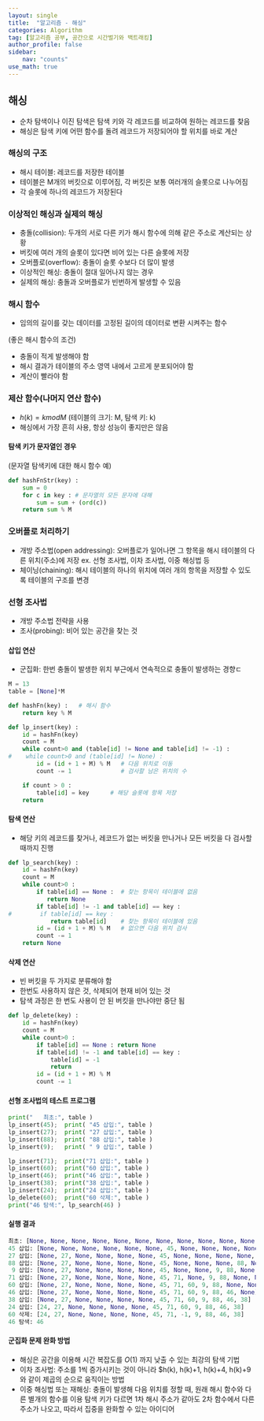```yaml
---
layout: single
title:  "알고리즘 - 해싱"
categories: Algorithm
tag: [알고리즘 공부, 공간으로 시간벌기와 백트래킹]
author_profile: false
sidebar: 
    nav: "counts"
use_math: true
---
```


## 해싱

- 순차 탐색이나 이진 탐색은 탐색 키와 각 레코드를 비교하여 원하는 레코드를 찾음
- 해싱은 탐색 키에 어떤 함수를 돌려 레코드가 저장되어야 할 위치를 바로 계산

### 해싱의 구조
- 해시 테이블: 레코드를 저장한 테이블
- 테이블은 M개의 버킷으로 이루어짐, 각 버킷은 보통 여러개의 슬롯으로 나누어짐
- 각 슬롯에 하나의 레코드가 저장된다

### 이상적인 해싱과 실제의 해싱
- 충돌(collision): 두개의 서로 다른 키가 해시 함수에 의해 같은 주소로 계산되는 상황
- 버킷에 여러 개의 슬롯이 있다면 비어 있는 다른 슬롯에 저장
- 오버플로(overflow): 충돌이 슬롯 수보다 더 많이 발생
- 이상적인 해싱: 충돌이 절대 일어나지 않는 경우
- 실제의 해싱: 충돌과 오버플로가 빈번하게 발생할 수 있음

### 해시 함수
- 임의의 길이를 갖는 데이터를 고정된 길이의 데이터로 변환 시켜주는 함수

(좋은 해시 함수의 조건)
- 충돌이 적게 발생해야 함
- 해시 결과가 테이블의 주소 영역 내에서 고르게 분포되어야 함
- 계산이 빨라야 함

### 제산 함수(나머지 연산 함수)
- $h(k) = kmodM$ (테이블의 크기: M, 탐색 키: k)
- 해싱에서 가장 흔히 사용, 항상 성능이 좋지만은 않음

#### 탐색 키가 문자열인 경우

(문자열 탐색키에 대한 해시 함수 예)
```python
def hashFnStr(key) :
    sum = 0
    for c in key : # 문자열의 모든 문자에 대해
        sum = sum + (ord(c))
    return sum % M
```

### 오버플로 처리하기
- 개방 주소법(open addressing): 오버플로가 일어나면 그 항목을 해시 테이블의 다른 위치(주소)에 저장
ex. 선형 조사법, 이차 조사법, 이중 해싱법 등
- 체이닝(chaining): 해시 테이블의 하나의 위치에 여러 개의 항목을 저장할 수 있도록 테이블의 구조를 변경

### 선형 조사법
- 개방 주소법 전략을 사용
- 조사(probing): 비어 있는 공간을 찾는 것

#### 삽입 연산
- 군집화: 한번 충돌이 발생한 위치 부근에서 연속적으로 충돌이 발생하는 경향ㄷ

```python
M = 13
table = [None]*M

def hashFn(key) :   # 해시 함수
    return key % M

def lp_insert(key) :
    id = hashFn(key)
    count = M
    while count>0 and (table[id] != None and table[id] != -1) :
#    while count>0 and (table[id] != None) :
        id = (id + 1 + M) % M   # 다음 위치로 이동
        count -= 1              # 검사할 남은 위치의 수

    if count > 0 :
        table[id] = key      # 해당 슬롯에 항목 저장
    return
```

#### 탐색 연산
- 해당 키의 레코드를 찾거나, 레코드가 없는 버킷을 만나거나 모든 버킷을 다 검사할 때까지 진행
```python
def lp_search(key) :
    id = hashFn(key)
    count = M
    while count>0 :
        if table[id] == None :  # 찾는 항목이 테이블에 없음
           return None
        if table[id] != -1 and table[id] == key : 
#        if table[id] == key : 
            return table[id]    # 찾는 항목이 테이블에 있음
        id = (id + 1 + M) % M   # 없으면 다음 위치 검사
        count -= 1
    return None
```

#### 삭제 연산
- 빈 버킷을 두 가지로 분류해야 함
- 한번도 사용하지 않은 것, 삭제되어 현재 비어 있는 것
- 탐색 과정은 한 번도 사용이 안 된 버킷을 만나야만 중단 됨

```python
def lp_delete(key) :
    id = hashFn(key)
    count = M
    while count>0 :
        if table[id] == None : return None
        if table[id] != -1 and table[id] == key : 
            table[id] = -1
            return
        id = (id + 1 + M) % M
        count -= 1
```

#### 선형 조사법의 테스트 프로그램
```python
print("   최초:", table )
lp_insert(45);  print( "45 삽입:", table )
lp_insert(27);  print( "27 삽입:", table )
lp_insert(88);  print( "88 삽입:", table )
lp_insert(9);   print( " 9 삽입:", table )

lp_insert(71);  print("71 삽입:", table )
lp_insert(60);  print("60 삽입:", table )
lp_insert(46);  print("46 삽입:", table )
lp_insert(38);  print("38 삽입:", table )
lp_insert(24);  print("24 삽입:", table )
lp_delete(60);  print("60 삭제:", table )
print("46 탐색:", lp_search(46) )
```
#### 실행 결과
```python
최초: [None, None, None, None, None, None, None, None, None, None, None, None, None]
45 삽입: [None, None, None, None, None, None, 45, None, None, None, None, None, None]
27 삽입: [None, 27, None, None, None, None, 45, None, None, None, None, None, None]  
88 삽입: [None, 27, None, None, None, None, 45, None, None, None, 88, None, None]
 9 삽입: [None, 27, None, None, None, None, 45, None, None, 9, 88, None, None]
71 삽입: [None, 27, None, None, None, None, 45, 71, None, 9, 88, None, None]
60 삽입: [None, 27, None, None, None, None, 45, 71, 60, 9, 88, None, None]
46 삽입: [None, 27, None, None, None, None, 45, 71, 60, 9, 88, 46, None]
38 삽입: [None, 27, None, None, None, None, 45, 71, 60, 9, 88, 46, 38]
24 삽입: [24, 27, None, None, None, None, 45, 71, 60, 9, 88, 46, 38]
60 삭제: [24, 27, None, None, None, None, 45, 71, -1, 9, 88, 46, 38]
46 탐색: 46
```

#### 군집화 문제 완화 방법
- 해싱은 공간을 이용해  시간 복잡도를 $O(1)$ 까지 낮출 수 있는 최강의 탐색 기법
- 이차 조사법: 주소를 1씩 증가시키는 것이 아니라 $h(k), h(k)+1, h(k)+4, h(k)+9와 같이 제곱의 순으로 움직이는 방법
- 이중 해싱법 또는 재해싱: 충돌이 발생해 다음 위치를 정할 때, 원래 해시 함수와 다른 별개의 함수를 이용
탐색 키가 다르면 1차 해시 주소가 같아도 2차 함수에서 다른 주소가 나오고, 따라서 집중을 완화할 수 있는 아이디어